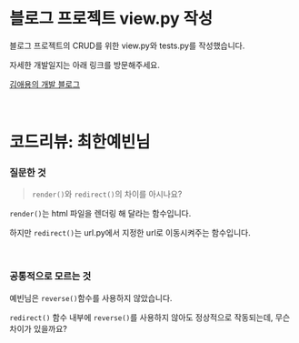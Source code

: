 # 블로그 프로젝트 view.py 작성

블로그 프로젝트의 CRUD를 위한 view.py와 tests.py를 작성했습니다. 

자세한 개발일지는 아래 링크를 방문해주세요.

[김애용의 개발 블로그](https://aeyong-dev.tistory.com/14)

<br>

# 코드리뷰: 최한예빈님

### 질문한 것

> `render()`와 `redirect()`의 차이를 아시나요?

`render()`는 html 파일을 렌더링 해 달라는 함수입니다. 

하지만 `redirect()`는 url.py에서 지정한 url로 이동시켜주는 함수입니다.

<br>

### 공통적으로 모르는 것

예빈님은 `reverse()`함수를 사용하지 않았습니다. 

`redirect()` 함수 내부에 `reverse()`를 사용하지 않아도 정상적으로 작동되는데, 무슨 차이가 있을까요? 